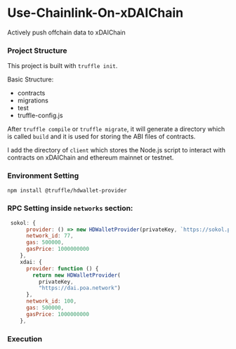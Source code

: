 # Use-Chainlink-On-xDAIChain
Actively push offchain data to xDAIChain


### Project Structure

This project is built with `truffle init`.

Basic Structure:

- contracts
- migrations
- test
- truffle-config.js

After `truffle compile` or `truffle migrate`, it will generate a directory which is called `build` and it is used for storing the ABI files of contracts.

I add the directory of `client` which stores the Node.js script to interact with contracts on xDAIChain and ethereum mainnet or testnet.


### Environment Setting

```bash
npm install @truffle/hdwallet-provider
```

### RPC Setting inside `networks` section:

```js
 sokol: {
      provider: () => new HDWalletProvider(privateKey, `https://sokol.poa.network`),
      network_id: 77,
      gas: 500000,
      gasPrice: 1000000000
    },
    xdai: {
      provider: function () {
        return new HDWalletProvider(
          privateKey,
          "https://dai.poa.network")
      },
      network_id: 100,
      gas: 500000,
      gasPrice: 1000000000
    },
```

### Execution

